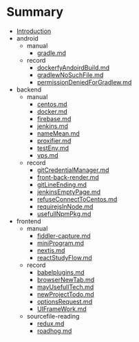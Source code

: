 # Summary

- [Introduction](README.md)
- android
  - manual
    - [gradle.md](doc/android/manual/gradle.md)
  - record
    - [dockerfyAndoirdBuild.md](doc/android/record/dockerfyAndoirdBuild.md)
    - [gradlewNoSuchFile.md](doc/android/record/gradlewNoSuchFile.md)
    - [permissionDeniedForGradlew.md](doc/android/record/permissionDeniedForGradlew.md)
- backend
  - manual
    - [centos.md](doc/backend/manual/centos.md)
    - [docker.md](doc/backend/manual/docker.md)
    - [firebase.md](doc/backend/manual/firebase.md)
    - [jenkins.md](doc/backend/manual/jenkins.md)
    - [nameMean.md](doc/backend/manual/nameMean.md)
    - [proxifier.md](doc/backend/manual/proxifier.md)
    - [testEnv.md](doc/backend/manual/testEnv.md)
    - [vps.md](doc/backend/manual/vps.md)
  - record
    - [gitCredentialManager.md](doc/backend/record/gitCredentialManager.md)
    - [front-back-render.md](doc/backend/record/front-back-render.md)
    - [gitLineEnding.md](doc/backend/record/gitLineEnding.md)
    - [jenkinsEmptyPage.md](doc/backend/record/jenkinsEmptyPage.md)
    - [refuseConnectToCentos.md](doc/backend/record/refuseConnectToCentos.md)
    - [requirejsInNode.md](doc/backend/record/requirejsInNode.md)
    - [usefullNpmPkg.md](doc/backend/record/usefullNpmPkg.md)
- frontend
  - manual
    - [fiddler-capture.md](doc/frontend/manual/fiddler-capture.md)
    - [miniProgram.md](doc/frontend/manual/miniProgram.md)
    - [nextjs.md](doc/frontend/manual/nextjs.md)
    - [reactStudyFlow.md](doc/frontend/manual/reactStudyFlow.md)
  - record
    - [babelplugins.md](doc/frontend/record/babelplugins.md)
    - [browserNewTab.md](doc/frontend/record/browserNewTab.md)
    - [mayUsefullTech.md](doc/frontend/record/mayUsefullTech.md)
    - [newProjectTodo.md](doc/frontend/record/newProjectTodo.md)
    - [optionsRequest.md](doc/frontend/record/optionsRequest.md)
    - [UIFrameWork.md](doc/frontend/record/UIFrameWork.md)
  - sourcefile-reading
    - [redux.md](doc/frontend/sourcefile-reading/redux.md)
    - [roadhog.md](doc/frontend/sourcefile-reading/roadhog.md)
